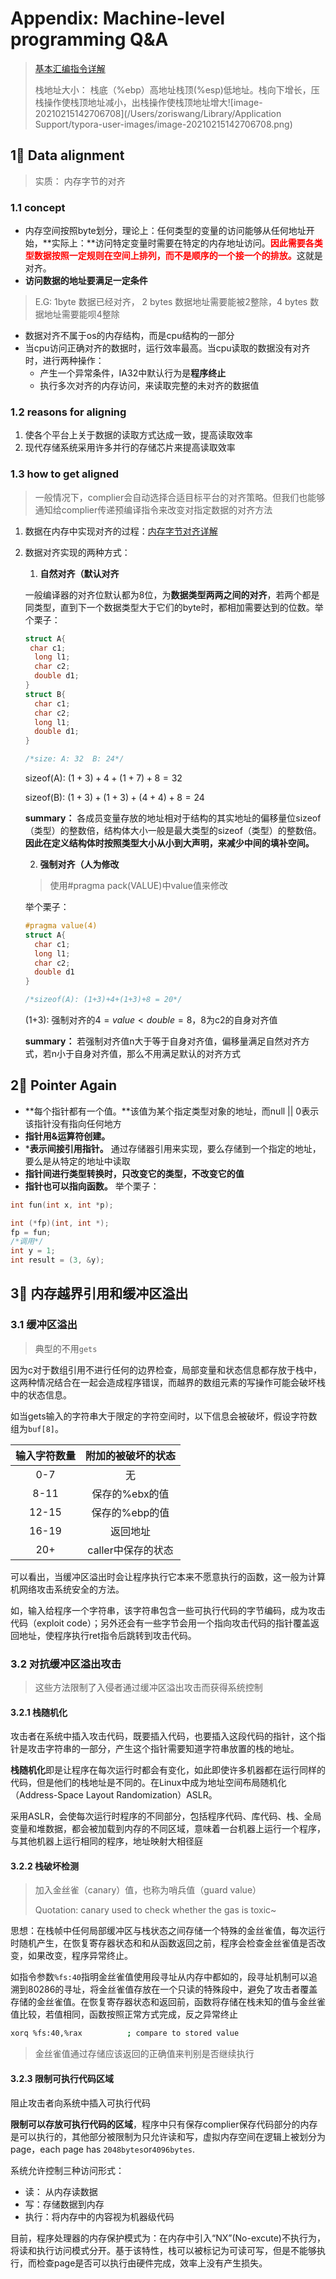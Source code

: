 # Appendix: Machine-level programming Q&A

> [基本汇编指令详解](http://blog.luoyuanhang.com/2015/07/07/%E5%87%A0%E7%A7%8D%E5%9F%BA%E6%9C%AC%E6%B1%87%E7%BC%96%E6%8C%87%E4%BB%A4%E8%AF%A6%E8%A7%A3/)
>
> 栈地址大小： 栈底（%ebp）高地址栈顶(%esp)低地址。栈向下增长，压栈操作使栈顶地址减小，出栈操作使栈顶地址增大![image-20210215142706708](/Users/zoriswang/Library/Application Support/typora-user-images/image-20210215142706708.png)

## 1⃣️ Data alignment

> 实质： 内存字节的对齐

### 1.1 concept

- 内存空间按照byte划分，理论上：任何类型的变量的访问能够从任何地址开始，**实际上：**访问特定变量时需要在特定的内存地址访问。<font color=red>**因此需要各类型数据按照一定规则在空间上排列，而不是顺序的一个接一个的排放。**</font>这就是对齐。
- **访问数据的地址要满足一定条件**

> E.G: 1byte 数据已经对齐， 2 bytes 数据地址需要能被2整除，4 bytes 数据地址需要能呗4整除

- 数据对齐不属于os的内存结构，而是cpu结构的一部分
- 当cpu访问正确对齐的数据时，运行效率最高。当cpu读取的数据没有对齐时，进行两种操作：
  - 产生一个异常条件，IA32中默认行为是**程序终止**
  - 执行多次对齐的内存访问，来读取完整的未对齐的数据值

### 1.2 reasons for aligning

1. 使各个平台上关于数据的读取方式达成一致，提高读取效率
2. 现代存储系统采用许多并行的存储芯片来提高读取效率

### 1.3 how to get aligned

> 一般情况下，complier会自动选择合适目标平台的对齐策略。但我们也能够通知给complier传递预编译指令来改变对指定数据的对齐方法

1. 数据在内存中实现对齐的过程：[内存字节对齐详解](https://blog.csdn.net/arethe/article/details/2548867)

2. 数据对齐实现的两种方式：

   1. **自然对齐（默认对齐**

   一般编译器的对齐位默认都为8位，为**数据类型两两之间的对齐**，若两个都是同类型，直到下一个数据类型大于它们的byte时，都相加需要达到的位数。举个栗子：

   ```c
   struct A{
   	char c1;
     long l1;
     char c2;
     double d1;
   }
   struct B{
     char c1;
     char c2;
     long l1;
     double d1;
   }
   
   /*size: A: 32  B: 24*/
   ```

   sizeof(A): $(1+3)+4+(1+7)+8 = 32$

   sizeof(B): $(1+3)+(1+3)+(4+4)+8 = 24$

   **summary：** 各成员变量存放的地址相对于结构的其实地址的偏移量位sizeof（类型）的整数倍，结构体大小一般是最大类型的sizeof（类型）的整数倍。**因此在定义结构体时按照类型大小从小到大声明，来减少中间的填补空间。**

   2. **强制对齐（人为修改**

   > 使用#pragma pack(VALUE)中value值来修改

   举个栗子：

   ```c
   #pragma value(4)
   struct A{
     char c1;
     long l1;
     char c2;
     double d1
   }
   
   /*sizeof(A): (1+3)+4+(1+3)+8 = 20*/
   ```

   (1+3): 强制对齐的$4 = value < double = 8$，8为c2的自身对齐值

   **summary：** 若强制对齐值n大于等于自身对齐值，偏移量满足自然对齐方式，若n小于自身对齐值，那么不用满足默认的对齐方式 

## 2⃣️ Pointer Again

- **每个指针都有一个值。**该值为某个指定类型对象的地址，而null || 0表示该指针没有指向任何地方
- **指针用&运算符创建。** 
- ***表示间接引用指针。** 通过存储器引用来实现，要么存储到一个指定的地址，要么是从特定的地址中读取
- **指针间进行类型转换时，只改变它的类型，不改变它的值**
- **指针也可以指向函数。** 举个栗子：

```c
int fun(int x, int *p);

int (*fp)(int, int *);
fp = fun;
/*调用*/
int y = 1;
int result = (3, &y);
```

## 3⃣️ 内存越界引用和缓冲区溢出

### 3.1 缓冲区溢出

> 典型的不用`gets`

因为c对于数组引用不进行任何的边界检查，局部变量和状态信息都存放于栈中，这两种情况结合在一起会造成程序错误，而越界的数组元素的写操作可能会破坏栈中的状态信息。

如当gets输入的字符串大于限定的字符空间时，以下信息会被破坏，假设字符数组为`buf[8]`。

| 输入字符数量 | 附加的被破坏的状态 |
| :----------: | :----------------: |
|     0-7      |         无         |
|     8-11     |   保存的%ebx的值   |
|    12-15     |   保存的%ebp的值   |
|    16-19     |      返回地址      |
|     20+      | caller中保存的状态 |

可以看出，当缓冲区溢出时会让程序执行它本来不愿意执行的函数，这一般为计算机网络攻击系统安全的方法。

如，输入给程序一个字符串，该字符串包含一些可执行代码的字节编码，成为攻击代码（exploit code）；另外还会有一些字节会用一个指向攻击代码的指针覆盖返回地址，使程序执行ret指令后跳转到攻击代码。

### 3.2 对抗缓冲区溢出攻击

> 这些方法限制了入侵者通过缓冲区溢出攻击而获得系统控制

#### 3.2.1 栈随机化

攻击者在系统中插入攻击代码，既要插入代码，也要插入这段代码的指针，这个指针是攻击字符串的一部分，产生这个指针需要知道字符串放置的栈的地址。

**栈随机化**即是让程序在每次运行时都会有变化，如此即使许多机器都在运行同样的代码，但是他们的栈地址是不同的。在Linux中成为地址空间布局随机化（Address-Space Layout Randomization）ASLR。

采用ASLR，会使每次运行时程序的不同部分，包括程序代码、库代码、栈、全局变量和堆数据，都会被加载到内存的不同区域，意味着一台机器上运行一个程序，与其他机器上运行相同的程序，地址映射大相径庭

#### 3.2.2 栈破坏检测

> 加入金丝雀（canary）值，也称为哨兵值（guard value）
>
> Quotation: canary used to check whether the gas is toxic~

思想：在栈帧中任何局部缓冲区与栈状态之间存储一个特殊的金丝雀值，每次运行时随机产生，在恢复寄存器状态和和从函数返回之前，程序会检查金丝雀值是否改变，如果改变，程序异常终止。

如指令参数`%fs:40`指明金丝雀值使用段寻址从内存中都如的，段寻址机制可以追溯到80286的寻址，将金丝雀值存放在一个只读的特殊段中，避免了攻击者覆盖存储的金丝雀值。在恢复寄存器状态和返回前，函数将存储在栈未知的值与金丝雀值比较，若值相同，函数按照正常方式完成，反之异常终止

```bash
xorq %fs:40,%rax          ; compare to stored value
```

> 金丝雀值通过存储应该返回的正确值来判别是否继续执行

#### 3.2.3 限制可执行代码区域

阻止攻击者向系统中插入可执行代码

**限制可以存放可执行代码的区域**，程序中只有保存complier保存代码部分的内存是可以执行的，其他部分被限制为只允许读和写，虚拟内存空间在逻辑上被划分为page，each page has `2048bytes`or`4096bytes`.

系统允许控制三种访问形式：

- 读： 从内存读数据
- 写：存储数据到内存
- 执行：将内存中的内容视为机器级代码

目前，程序处理器的内存保护模式为：在内存中引入“NX”(No-excute)不执行为，将读和执行访问模式分开。基于该特性，栈可以被标记为可读可写，但是不能够执行，而检查page是否可以执行由硬件完成，效率上没有产生损失。

